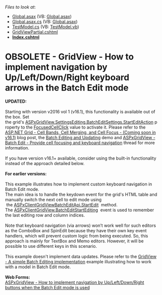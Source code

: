 <!-- default file list -->
*Files to look at*:

* [Global.asax](./CS/Global.asax) (VB: [Global.asax](./VB/Global.asax))
* [Global.asax.cs](./CS/Global.asax.cs) (VB: [Global.asax](./VB/Global.asax))
* [TestModel.cs](./CS/Models/TestModel.cs) (VB: [TestModel.vb](./VB/Models/TestModel.vb))
* [GridViewPartial.cshtml](./CS/Views/Home/GridViewPartial.cshtml)
* **[Index.cshtml](./CS/Views/Home/Index.cshtml)**
<!-- default file list end -->
# OBSOLETE - GridView - How to implement navigation by Up/Left/Down/Right keyboard arrows in the Batch Edit mode 


<p><strong>UPDATED:</strong><br><br>Starting with version v2016 vol 1 (v16.1), this functionality is available out of the box. Set the grid's <a href="http://help.devexpress.com/#AspNet/DevExpressWebGridBatchEditSettings_StartEditActiontopic">ASPxGridView.SettingsEditing.BatchEditSettings.StartEditAction</a> property to the <a href="https://documentation.devexpress.com/#AspNet/DevExpressWebGridViewBatchStartEditActionEnumtopic">FocusedCellClick</a> value to activate it. Please refer to the <a href="https://community.devexpress.com/blogs/aspnet/archive/2016/06/02/asp-net-grid-cell-bands-cell-merging-and-cell-focus-coming-soon-in-v16-1.aspx">ASP.NET Grid - Cell Bands, Cell Merging, and Cell Focus - (Coming soon in v16.1)</a> blog post, the <a href="http://demos.devexpress.com/MVCxGridViewDemos/Editing/BatchEditing">Batch Editing and Updating</a> demo and <a href="https://www.devexpress.com/Support/Center/p/T363560">ASPxGridView - Batch Edit - Provide cell focusing and keyboard navigation</a> thread for more information.<br><br>If you have version v16.1+ available, consider using the built-in functionality instead of the approach detailed below.<br><br><strong>For earlier versions:</strong><br><br>This example illustrates how to implement custom keyboard navigation in Batch Edit mode.  <br>The main idea is to handle the keydown event for the grid's HTML table and manually switch the next cell to edit mode using  the <a href="https://documentation.devexpress.com/#AspNet/DevExpressWebScriptsASPxClientGridViewBatchEditApi_StartEdittopic">ASPxClientGridViewBatchEditApi.StartEdit</a>  method. <br>The <a href="https://documentation.devexpress.com/#AspNet/DevExpressWebScriptsASPxClientGridView_BatchEditStartEditingtopic">ASPxClientGridView.BatchEditStartEditing</a>  event is used to remember the last editing row and column indices.<br><br>Note that keyboard navigation (via arrows) won’t work well for such editors as the ComboBox and SpinEdit because they have their own key event handlers, which will prevent custom logic from being executed. So, this approach is mainly for TextBox and Memo editors. However, it will be possible to use different keys in this scenario. <br><br>This example doesn't implement data updates. Please refer to the <a href="https://www.devexpress.com/Support/Center/p/E5046">GridView - A simple Batch Editing implementation</a> example illustrating how to work with a model in Batch Edit mode.<br><br><strong>Web Forms: </strong><br><a href="https://www.devexpress.com/Support/Center/p/T283418">ASPxGridView - How to implement navigation by Up/Left/Down/Right buttons when the Batch Edit mode is used</a></p>

<br/>


